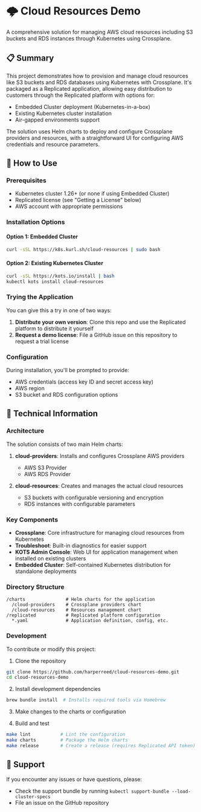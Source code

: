 # 🌩️ Cloud Resources Demo

A comprehensive solution for managing AWS cloud resources including S3 buckets and RDS instances through Kubernetes using Crossplane.

## 📋 Summary

This project demonstrates how to provision and manage cloud resources like S3 buckets and RDS databases using Kubernetes with Crossplane. It's packaged as a Replicated application, allowing easy distribution to customers through the Replicated platform with options for:

- Embedded Cluster deployment (Kubernetes-in-a-box)
- Existing Kubernetes cluster installation
- Air-gapped environments support

The solution uses Helm charts to deploy and configure Crossplane providers and resources, with a straightforward UI for configuring AWS credentials and resource parameters.

## 🚀 How to Use

### Prerequisites

- Kubernetes cluster 1.26+ (or none if using Embedded Cluster)
- Replicated license (see "Getting a License" below)
- AWS account with appropriate permissions

### Installation Options

#### Option 1: Embedded Cluster
```bash
curl -sSL https://k8s.kurl.sh/cloud-resources | sudo bash
```

#### Option 2: Existing Kubernetes Cluster
```bash
curl -sSL https://kots.io/install | bash
kubectl kots install cloud-resources
```

### Trying the Application

You can give this a try in one of two ways:

1. **Distribute your own version**: Clone this repo and use the Replicated platform to distribute it yourself
2. **Request a demo license**: File a GitHub issue on this repository to request a trial license

### Configuration

During installation, you'll be prompted to provide:

- AWS credentials (access key ID and secret access key)
- AWS region
- S3 bucket and RDS configuration options

## 🔧 Technical Information

### Architecture

The solution consists of two main Helm charts:

1. **cloud-providers**: Installs and configures Crossplane AWS providers
   - AWS S3 Provider
   - AWS RDS Provider

2. **cloud-resources**: Creates and manages the actual cloud resources
   - S3 buckets with configurable versioning and encryption
   - RDS instances with configurable parameters

### Key Components

- **Crossplane**: Core infrastructure for managing cloud resources from Kubernetes
- **Troubleshoot**: Built-in diagnostics for easier support
- **KOTS Admin Console**: Web UI for application management when installed on existing clusters
- **Embedded Cluster**: Self-contained Kubernetes distribution for standalone deployments

### Directory Structure

```
/charts               # Helm charts for the application
  /cloud-providers    # Crossplane providers chart
  /cloud-resources    # Resources management chart
/replicated           # Replicated platform configuration
  *.yaml              # Application definition, config, etc.
```

### Development

To contribute or modify this project:

1. Clone the repository
```bash
git clone https://github.com/harperreed/cloud-resources-demo.git
cd cloud-resources-demo
```

2. Install development dependencies
```bash
brew bundle install  # Installs required tools via Homebrew
```

3. Make changes to the charts or configuration

4. Build and test
```bash
make lint           # Lint the configuration
make charts         # Package the Helm charts
make release        # Create a release (requires Replicated API token)
```

## 🤝 Support

If you encounter any issues or have questions, please:
- Check the support bundle by running `kubectl support-bundle --load-cluster-specs`
- File an issue on the GitHub repository

